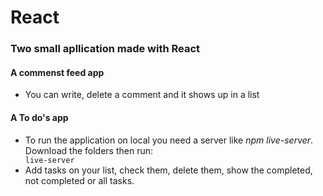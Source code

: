 # React
### Two small apllication made with React
#### A commenst feed app
* You can write, delete a comment and it shows up in a list

#### A To do's app
* To run the application on local you need a server like <em>npm live-server</em>. Download the folders then run: <code> live-server</code>
* Add tasks on your list, check them, delete them, show the completed, not completed or all tasks. 

